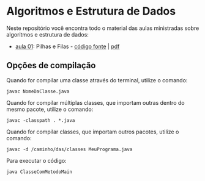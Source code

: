 # Algoritmos e Estrutura de Dados

Neste repositório você encontra todo o material das aulas ministradas sobre algoritmos e estrutura de dados:

* [aula 01](aula_01): Pilhas e Filas - [código fonte](aula_01/src) | [pdf](aula_01/beamer/aula.pdf)


## Opções de compilação

Quando for compilar uma classe através do terminal, utilize o comando:

```
javac NomeDaClasse.java
```

Quando for compilar múltiplas classes, que importam outras dentro do mesmo pacote, utilize o comando:

```
javac -classpath . *.java
```

Quando for compilar classes, que importam outros pacotes, utilize o comando:

```
javac -d /caminho/das/classes MeuPrograma.java
```

Para executar o código:

```
java ClasseComMetodoMain
```

